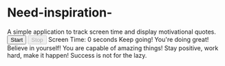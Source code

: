 # Need-inspiration-
<?xml version="1.0" encoding="UTF-8"?>
<ScreenTimeTracker>
    <AppInfo>
        <Title>Screen Time Tracker</Title>
        <Description>A simple application to track screen time and display motivational quotes.</Description>
    </AppInfo>
    <Buttons>
        <Button id="startBtn" action="start">Start</Button>
        <Button id="stopBtn" action="stop" disabled="true">Stop</Button>
    </Buttons>
    <Display>
        <TimeDisplay id="timeDisplay">Screen Time: 0 seconds</TimeDisplay>
    </Display>
    <Tracking>
        <Interval time="1000" unit="milliseconds" />
        <Quotes>
            <Quote>Keep going! You're doing great!</Quote>
            <Quote>Believe in yourself!</Quote>
            <Quote>You are capable of amazing things!</Quote>
            <Quote>Stay positive, work hard, make it happen!</Quote>
            <Quote>Success is not for the lazy.</Quote>
        </Quotes>
    </Tracking>
</ScreenTimeTracker>
